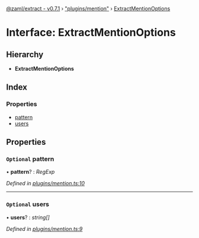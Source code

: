 [@zaml/extract - v0.7.1](../README.md) › ["plugins/mention"](../modules/_plugins_mention_.md) › [ExtractMentionOptions](_plugins_mention_.extractmentionoptions.md)

# Interface: ExtractMentionOptions

## Hierarchy

* **ExtractMentionOptions**

## Index

### Properties

* [pattern](_plugins_mention_.extractmentionoptions.md#optional-pattern)
* [users](_plugins_mention_.extractmentionoptions.md#optional-users)

## Properties

### `Optional` pattern

• **pattern**? : *RegExp*

*Defined in [plugins/mention.ts:10](https://github.com/nexushubs/zaml-lang/blob/4389e8b/packages/zaml-extract/src/plugins/mention.ts#L10)*

___

### `Optional` users

• **users**? : *string[]*

*Defined in [plugins/mention.ts:9](https://github.com/nexushubs/zaml-lang/blob/4389e8b/packages/zaml-extract/src/plugins/mention.ts#L9)*
